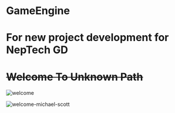 # GameEngine
# For new project development for NepTech GD
# ~~**Welcome To Unknown Path**~~
![welcome](https://github.com/user-attachments/assets/8142e9c9-db35-40f1-93f0-6dee9f63a0c7)

![welcome-michael-scott](https://github.com/user-attachments/assets/803d6148-2143-4245-aaa2-3cf58fe45523)
